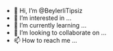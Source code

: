 - 👋 Hi, I’m @BeylerliTipsiz
- 👀 I’m interested in ...
- 🌱 I’m currently learning ...
- 💞️ I’m looking to collaborate on ...
- 📫 How to reach me ...

<!---
BeylerliTipsiz/BeylerliTipsiz is a ✨ special ✨ repository because its `README.md` (this file) appears on your GitHub profile.
You can click the Preview link to take a look at your changes.
--->
